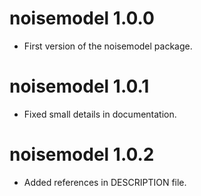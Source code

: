 # noisemodel 1.0.0
* First version of the noisemodel package.

# noisemodel 1.0.1
* Fixed small details in documentation.

# noisemodel 1.0.2
* Added references in DESCRIPTION file.
